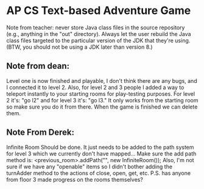 # AP CS Text-based Adventure Game

Note from teacher: never store Java class files in the source repository (e.g., anything in the "out" directory). Always let the user rebuild the Java class files targeted to the particular version of the JDK that they're using. (BTW, you should not be using a JDK later than version 8.)

## Note from dean:
Level one is now finished and playable, I don't think there are any bugs, and I connected it to level 2. Also, for level 2 and 3 people I added a way to teleport instantly to your starting rooms for play-testing purposes. For level 2 it's: "go l2" and for level 3 it's: "go l3." It only works from the starting room so make sure you do it from there. When the game is finished we can delete them.

## Note From Derek:
Infinite Room Should be done. It just needs to be added to the path system for level 3 which we currently don't have mapped... Make sure the add path method is:
<previous_room>.addPath("<direction>", new InfiniteRoom());
Also, I'm not sure if we have any "openable" items so I didn't bother adding the turnAdder method to the actions of close, open, get, etc.
P.S. has anyone from floor 3 made progress on the rooms themselves?

